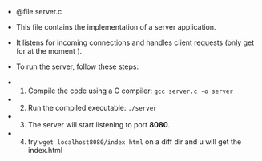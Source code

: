
 * @file server.c
 
 * This file contains the implementation of a server application.
 * It listens for incoming connections and handles client requests (only get for at the moment ).
 
 * To run the server, follow these steps:
 * 1. Compile the code using a C compiler: `gcc server.c -o server`
 * 2. Run the compiled executable: `./server`
 * 3. The server will start listening to port **8080**.
 * 4. try `wget localhost8080/index html`  on a diff dir and u will get the index.html 
 

